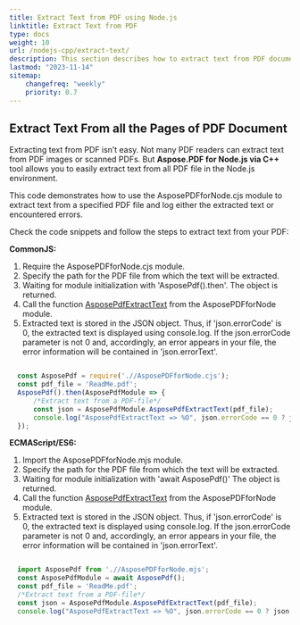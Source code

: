 ```yaml
---
title: Extract Text from PDF using Node.js
linktitle: Extract Text from PDF
type: docs
weight: 10
url: /nodejs-cpp/extract-text/
description: This section describes how to extract text from PDF document using Node.js toolkit.
lastmod: "2023-11-14"
sitemap:
    changefreq: "weekly"
    priority: 0.7
---
```


## Extract Text From all the Pages of PDF Document

Extracting text from PDF isn’t easy. Not many PDF readers can extract text from PDF images or scanned PDFs. But **Aspose.PDF for Node.js via C++** tool allows you to easily extract text from all PDF file in the Node.js environment. 

This code demonstrates how to use the AsposePDFforNode.cjs module to extract text from a specified PDF file and log either the extracted text or encountered errors.

Check the code snippets and follow the steps to extract text from your PDF:

**CommonJS:**

1. Require the AsposePDFforNode.сjs module.
1. Specify the path for the PDF file from which the text will be extracted.
1. Waiting for module initialization with 'AsposePdf().then'. The object is returned.
1. Call the function [AsposePdfExtractText](https://reference.aspose.com/pdf/nodejs-cpp/convert/asposepdfextracttext/) from the AsposePDFforNode module.
1. Extracted text is stored in the JSON object. Thus, if 'json.errorCode' is 0, the extracted text is displayed using console.log. If the json.errorCode parameter is not 0 and, accordingly, an error appears in your file, the error information will be contained in 'json.errorText'.

```cjs

  const AsposePdf = require('.//AsposePDFforNode.cjs');
  const pdf_file = 'ReadMe.pdf';
  AsposePdf().then(AsposePdfModule => {
      /*Extract text from a PDF-file*/
      const json = AsposePdfModule.AsposePdfExtractText(pdf_file);
      console.log("AsposePdfExtractText => %O", json.errorCode == 0 ? json.extractText : json.errorText);
  });
```

**ECMAScript/ES6:**

1. Import the AsposePDFforNode.mjs module.
1. Specify the path for the PDF file from which the text will be extracted.
1. Waiting for module initialization with 'await AsposePdf()' The object is returned.
1. Call the function [AsposePdfExtractText](https://reference.aspose.com/pdf/nodejs-cpp/convert/asposepdfextracttext/) from the AsposePDFforNode module.
1. Extracted text is stored in the JSON object. Thus, if 'json.errorCode' is 0, the extracted text is displayed using console.log. If the json.errorCode parameter is not 0 and, accordingly, an error appears in your file, the error information will be contained in 'json.errorText'.

```mjs

  import AsposePdf from './/AsposePDFforNode.mjs';
  const AsposePdfModule = await AsposePdf();
  const pdf_file = 'ReadMe.pdf';
  /*Extract text from a PDF-file*/
  const json = AsposePdfModule.AsposePdfExtractText(pdf_file);
  console.log("AsposePdfExtractText => %O", json.errorCode == 0 ? json.extractText : json.errorText);
```
